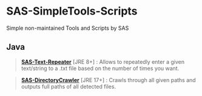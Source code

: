 # SAS-SimpleTools-Scripts
Simple non-maintained Tools and Scripts by SAS

## Java

> <a href="https://github.com/saaiqSAS/SAS-SimpleTools-Scripts/releases/download/SAS-Text-Repeater/SAS-Text-Repeater.zip"><b>SAS-Text-Repeater</b></a> [JRE 8+] : Allows to repeatedly enter a given text/string to a .txt file based on the number of times you want.

> <a href="https://github.com/saaiqSAS/SAS-SimpleTools-Scripts/releases/download/SAS-DirectoryCrawler/SAS-DirectoryCrawler.zip"><b>SAS-DirectoryCrawler</b></a> [JRE 17+] : Crawls through all given paths and outputs full paths of all detected files.

